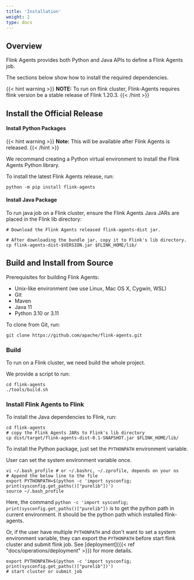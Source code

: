 ```yaml
---
title: 'Installation'
weight: 2
type: docs
---
```

<!--
Licensed to the Apache Software Foundation (ASF) under one
or more contributor license agreements.  See the NOTICE file
distributed with this work for additional information
regarding copyright ownership.  The ASF licenses this file
to you under the Apache License, Version 2.0 (the
"License"); you may not use this file except in compliance
with the License.  You may obtain a copy of the License at

  http://www.apache.org/licenses/LICENSE-2.0

Unless required by applicable law or agreed to in writing,
software distributed under the License is distributed on an
"AS IS" BASIS, WITHOUT WARRANTIES OR CONDITIONS OF ANY
KIND, either express or implied.  See the License for the
specific language governing permissions and limitations
under the License.
-->

## Overview
Flink Agents provides both Python and Java APIs to define a Flink Agents job.

The sections below show how to install the required dependencies.

{{< hint warning >}}
__NOTE:__ To run on flink cluster, Flink-Agents requires flink version be a stable release of Flink 1.20.3.
{{< /hint >}}
## Install the Official Release

#### Install Python Packages

{{< hint warning >}}
__Note:__ This will be available after Flink Agents is released.
{{< /hint >}}

We recommand creating a Python virtual environment to install the Flink Agents Python library.

To install the latest Flink Agents release, run:

```shell
python -m pip install flink-agents
```

#### Install Java Package
To run java job on a Flink cluster, ensure the Flink Agents Java JARs are placed in the Flink lib directory:

<!-- TODO: fill in the command after Flink Agents is released -->
```shell
# Download the Flink Agents released flink-agents-dist jar.

# After downloading the bundle jar, copy it to Flink's lib directory.
cp flink-agents-dist-$VERSION.jar $FLINK_HOME/lib/
```


## Build and Install from Source

Prerequisites for building Flink Agents:

* Unix-like environment (we use Linux, Mac OS X, Cygwin, WSL)
* Git
* Maven
* Java 11
* Python 3.10 or 3.11

To clone from Git, run:

```shell
git clone https://github.com/apache/flink-agents.git
```

### Build
To run on a Flink cluster, we need build the whole project.

We provide a script to run:

```shell
cd flink-agents
./tools/build.sh
```

### Install Flink Agents to Flink


To install the Java dependencies to Flink, run:

```shell
cd flink-agents
# copy the Flink Agents JARs to Flink's lib directory
cp dist/target/flink-agents-dist-0.1-SNAPSHOT.jar $FLINK_HOME/lib/
```

To install the Python package, just set the `PYTHONPATH` environment variable.

User can set the system environment variable once.
```shell
vi ~/.bash_profile # or ~/.bashrc, ~/.zprofile, depends on your os
# Append the below line to the file
export PYTHONPATH=$(python -c 'import sysconfig; print(sysconfig.get_paths()["purelib"])')
source ~/.bash_profile
```
Here, the command `python -c 'import sysconfig; print(sysconfig.get_paths()["purelib"])` is to get the python path in current environment. It should be the python path which installed flink-agents.

Or, if the user have multiple `PYTHONPATH` and don't want to set a system environment variable, they can export the `PYTHONPATH` before start flink cluster and submit flink job. See [deployment]({{< ref "docs/operations/deployment" >}}) for more details.
```shell
export PYTHONPATH=$(python -c 'import sysconfig; print(sysconfig.get_paths()["purelib"])')
# start cluster or submit job
```